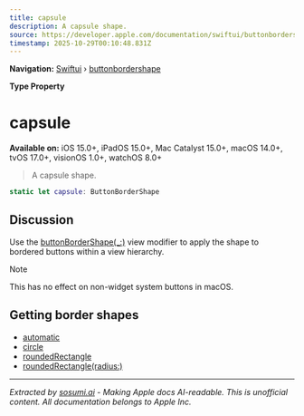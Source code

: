 ```yaml
---
title: capsule
description: A capsule shape.
source: https://developer.apple.com/documentation/swiftui/buttonbordershape/capsule
timestamp: 2025-10-29T00:10:48.831Z
---
```


**Navigation:** [Swiftui](/documentation/swiftui) › [buttonbordershape](/documentation/swiftui/buttonbordershape)

**Type Property**

# capsule

**Available on:** iOS 15.0+, iPadOS 15.0+, Mac Catalyst 15.0+, macOS 14.0+, tvOS 17.0+, visionOS 1.0+, watchOS 8.0+

> A capsule shape.

```swift
static let capsule: ButtonBorderShape
```

## Discussion

Use the [buttonBorderShape(_:)](/documentation/swiftui/view/buttonbordershape(_:)) view modifier to apply the shape to bordered buttons within a view hierarchy.

> [!NOTE]
> This has no effect on non-widget system buttons in macOS.

## Getting border shapes

- [automatic](/documentation/swiftui/buttonbordershape/automatic)
- [circle](/documentation/swiftui/buttonbordershape/circle)
- [roundedRectangle](/documentation/swiftui/buttonbordershape/roundedrectangle)
- [roundedRectangle(radius:)](/documentation/swiftui/buttonbordershape/roundedrectangle(radius:))

---

*Extracted by [sosumi.ai](https://sosumi.ai) - Making Apple docs AI-readable.*
*This is unofficial content. All documentation belongs to Apple Inc.*
